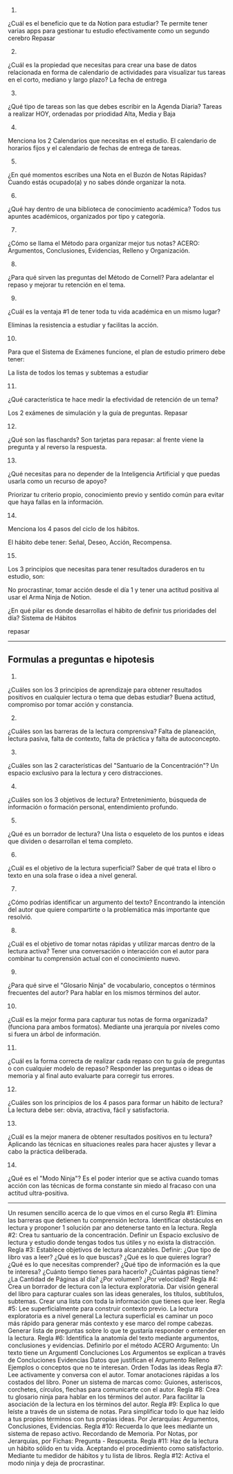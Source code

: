 1.
¿Cuál es el beneficio que te da Notion para estudiar?
Te permite tener varias apps para gestionar tu estudio efectivamente como un segundo cerebro
Repasar

2.
¿Cuál es la propiedad que necesitas para crear una base de datos relacionada en forma de calendario de actividades para visualizar tus tareas en el corto, mediano y largo plazo?
La fecha de entrega

3.
¿Qué tipo de tareas son las que debes escribir en la Agenda Diaria?
Tareas a realizar HOY, ordenadas por priodidad Alta, Media y Baja

4.
Menciona los 2 Calendarios que necesitas en el estudio.
El calendario de horarios fijos y el calendario de fechas de entrega de tareas.

5.
¿En qué momentos escribes una Nota en el Buzón de Notas Rápidas?
Cuando estás ocupado(a) y no sabes dónde organizar la nota.

6.
¿Qué hay dentro de una biblioteca de conocimiento académica?
Todos tus apuntes académicos, organizados por tipo y categoría.

7.
¿Cómo se llama el Método para organizar mejor tus notas?
ACERO: Argumentos, Conclusiones, Evidencias, Relleno y Organización.

8.
¿Para qué sirven las preguntas del Método de Cornell?
Para adelantar el repaso y mejorar tu retención en el tema.

9.
¿Cuál es la ventaja #1 de tener toda tu vida académica en un mismo lugar?

Eliminas la resistencia a estudiar y facilitas la acción.

10.
Para que el Sistema de Exámenes funcione, el plan de estudio primero debe tener:

La lista de todos los temas y subtemas a estudiar

11.
¿Qué característica te hace medir la efectividad de retención de un tema?

Los 2 exámenes de simulación y la guía de preguntas.
Repasar

12.
¿Qué son las flaschards?
Son tarjetas para repasar: al frente viene la pregunta y al reverso la respuesta.

13.
¿Qué necesitas para no depender de la Inteligencia Artificial y que puedas usarla como un recurso de apoyo?

Priorizar tu criterio propio, conocimiento previo y sentido común para evitar que haya fallas en la información.

14.
Menciona los 4 pasos del ciclo de los hábitos.

El hábito debe tener: Señal, Deseo, Acción, Recompensa.

15.
Los 3 principios que necesitas para tener resultados duraderos en tu estudio, son:

No procrastinar, tomar acción desde el día 1 y tener una actitud positiva al usar el Arma Ninja de Notion.


¿En qué pilar es donde desarrollas el hábito de definir tus prioridades del día?
Sistema de Hábitos

repasar


--- 
## Formulas a preguntas e hipotesis 


1.
¿Cuáles son los 3 principios de aprendizaje para obtener resultados positivos en cualquier lectura o tema que debas estudiar?
Buena actitud, compromiso por tomar acción y constancia.

2.
¿Cuáles son las barreras de la lectura comprensiva?
Falta de planeación, lectura pasiva, falta de contexto, falta de práctica y falta de autoconcepto.

3.
¿Cuáles son las 2 características del "Santuario de la Concentración"?
Un espacio exclusivo para la lectura y cero distracciones.

4.
¿Cuáles son los 3 objetivos de lectura?
Entretenimiento, búsqueda de información o formación personal, entendimiento profundo.

5.
¿Qué es un borrador de lectura?
Una lista o esqueleto de los puntos e ideas que dividen o desarrollan el tema completo.

6.
¿Cuál es el objetivo de la lectura superficial?
Saber de qué trata el libro o texto en una sola frase o idea a nivel general.

7.
¿Cómo podrías identificar un argumento del texto?
Encontrando la intención del autor que quiere compartirte o la problemática más importante que resolvió.

8.
¿Cuál es el objetivo de tomar notas rápidas y utilizar marcas dentro de la lectura activa?
Tener una conversación o interacción con el autor para combinar tu comprensión actual con el conocimiento nuevo.

9.
¿Para qué sirve el "Glosario Ninja" de vocabulario, conceptos o términos frecuentes del autor?
Para hablar en los mismos términos del autor.

10.
¿Cuál es la mejor forma para capturar tus notas de forma organizada? (funciona para ambos formatos).
Mediante una jerarquía por niveles como si fuera un árbol de información.

11.
¿Cuál es la forma correcta de realizar cada repaso con tu guía de preguntas o con cualquier modelo de repaso?
Responder las preguntas o ideas de memoria y al final auto evaluarte para corregir tus errores.

12.
¿Cuáles son los principios de los 4 pasos para formar un hábito de lectura?
La lectura debe ser: obvia, atractiva, fácil y satisfactoria.

13.
¿Cuál es la mejor manera de obtener resultados positivos en tu lectura?
Aplicando las técnicas en situaciones reales para hacer ajustes y llevar a cabo la práctica deliberada.

14.
¿Qué es el "Modo Ninja"?
Es el poder interior que se activa cuando tomas acción con las técnicas de forma constante sin miedo al fracaso con una actitud ultra-positiva.

--- 

Un resumen sencillo acerca de lo que vimos en el curso
Regla #1:
Elimina las barreras que detienen tu comprensión lectora.
Identificar obstáculos en lectura y proponer 1 solución par ano detenerse tanto en la lectura.
Regla #2:
Crea tu santuario de la concentración.
Definir un Espacio exclusivo de lectura y estudio donde tengas todos tus útiles y no exista la distracción.
Regla #3:
Establece objetivos de lectura alcanzables.
Definir:
¿Que tipo de libro vas a leer?
¿Qué es lo que buscas?
¿Qué es lo que quieres lograr?
¿Qué es lo que necesitas comprender?
¿Qué tipo de información es la que te interesa?
¿Cuánto tiempo tienes para hacerlo?
¿Cuántas páginas tiene?
¿La Cantidad de Páginas al día?
¿Por volumen?
¿Por velocidad?
Regla #4:
Crea un borrador de lectura con la lectura exploratoria.
Dar visión general del libro para capturar cuales son las ideas generales, los títulos, subtítulos, subtemas.
Crear una lista con toda la información que tienes que leer.
Regla #5:
Lee superficialmente para construir contexto previo.
La lectura exploratoria es a nivel general
La lectura superficial es caminar un poco más rápido para generar más contexto y ese marco del rompe cabezas.
Generar lista de preguntas sobre lo que te gustaría responder o entender en la lectura.
Regla #6:
Identifica la anatomía del texto mediante argumentos, conclusiones y evidencias.
Definirlo por el método ACERO
Argumento:
Un texto tiene un Argumentl
Concluciones
Los Argumentos se explican a través de Concluciones
Evidencias
Datos que justifican el Argumento
Relleno
Ejemplos o conceptos que no te interesan.
Orden
Todas las ideas
Regla #7:
Lee activamente y conversa con el autor.
Tomar anotaciones rápidas a los costados del libro.
Poner un sistema de marcas como: Guiones, asteriscos, corchetes, círculos, flechas para comunicarte con el autor.
Regla #8:
Crea tu glosario ninja para hablar en los términos del autor.
Para facilitar la asociación de la lectura en los términos del autor.
Regla #9:
Explica lo que leíste a través de un sistema de notas.
Para simplificar todo lo que haz leído a tus propios términos con tus propias ideas.
Por Jerarquías: Argumentos, Conclusiones, Evidencias.
Regla #10:
Recuerda lo que lees mediante un sistema de repaso activo.
Recordando de Memoria.
Por Notas, por Jerarquías, por Fichas: Pregunta - Respuesta.
Regla #11:
Haz de la lectura un hábito sólido en tu vida.
Aceptando el procedimiento como satisfactorio.
Mediante tu medidor de hábitos y tu lista de libros.
Regla #12:
Activa el modo ninja y deja de procrastinar.



